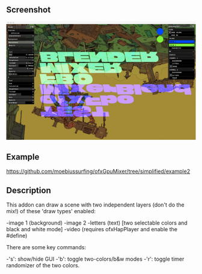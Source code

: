 
## Screenshot
![Alt text](/screenshot.jpeg?raw=true "MoebiusSurfing")

## Example
https://github.com/moebiussurfing/ofxGpuMixer/tree/simplified/example2

## Description
This addon can draw a scene with two independent layers (don't do the mix!) of these 'draw types' enabled:

-image 1 (background)
-image 2
-letters (text) [two selectable colors and black and white mode]
-video (requires ofxHapPlayer and enable the #define)

There are some key commands:

-'s': show/hide GUI
-'b': toggle two-colors/b&w modes
-'r': toggle timer randomizer of the two colors. 
